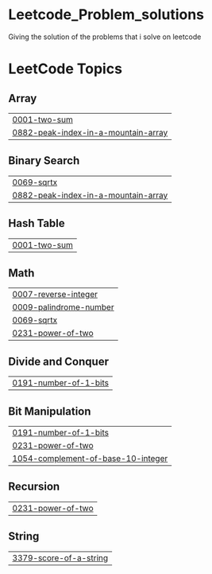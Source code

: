 # Leetcode_Problem_solutions
Giving the solution of the problems that i solve on leetcode

<!---LeetCode Topics Start-->
# LeetCode Topics
## Array
|  |
| ------- |
| [0001-two-sum](https://github.com/Binnaries20/Leetcode_Problem_solutions/tree/master/0001-two-sum) |
| [0882-peak-index-in-a-mountain-array](https://github.com/Binnaries20/Leetcode_Problem_solutions/tree/master/0882-peak-index-in-a-mountain-array) |
## Binary Search
|  |
| ------- |
| [0069-sqrtx](https://github.com/Binnaries20/Leetcode_Problem_solutions/tree/master/0069-sqrtx) |
| [0882-peak-index-in-a-mountain-array](https://github.com/Binnaries20/Leetcode_Problem_solutions/tree/master/0882-peak-index-in-a-mountain-array) |
## Hash Table
|  |
| ------- |
| [0001-two-sum](https://github.com/Binnaries20/Leetcode_Problem_solutions/tree/master/0001-two-sum) |
## Math
|  |
| ------- |
| [0007-reverse-integer](https://github.com/Binnaries20/Leetcode_Problem_solutions/tree/master/0007-reverse-integer) |
| [0009-palindrome-number](https://github.com/Binnaries20/Leetcode_Problem_solutions/tree/master/0009-palindrome-number) |
| [0069-sqrtx](https://github.com/Binnaries20/Leetcode_Problem_solutions/tree/master/0069-sqrtx) |
| [0231-power-of-two](https://github.com/Binnaries20/Leetcode_Problem_solutions/tree/master/0231-power-of-two) |
## Divide and Conquer
|  |
| ------- |
| [0191-number-of-1-bits](https://github.com/Binnaries20/Leetcode_Problem_solutions/tree/master/0191-number-of-1-bits) |
## Bit Manipulation
|  |
| ------- |
| [0191-number-of-1-bits](https://github.com/Binnaries20/Leetcode_Problem_solutions/tree/master/0191-number-of-1-bits) |
| [0231-power-of-two](https://github.com/Binnaries20/Leetcode_Problem_solutions/tree/master/0231-power-of-two) |
| [1054-complement-of-base-10-integer](https://github.com/Binnaries20/Leetcode_Problem_solutions/tree/master/1054-complement-of-base-10-integer) |
## Recursion
|  |
| ------- |
| [0231-power-of-two](https://github.com/Binnaries20/Leetcode_Problem_solutions/tree/master/0231-power-of-two) |
## String
|  |
| ------- |
| [3379-score-of-a-string](https://github.com/Binnaries20/Leetcode_Problem_solutions/tree/master/3379-score-of-a-string) |
<!---LeetCode Topics End-->